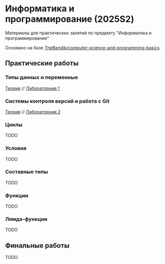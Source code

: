 # Информатика и программирование (2025S2)

Материалы для практических занятий по предмету "Информатика и программирование"

Основано на базе [TheBandik/computer-science-and-programming-basics](https://github.com/TheBandik/computer-science-and-programming-basics)

## Практические работы

### Типы данных и переменные

[Теория](01-types-and-vars.md) // [Лабораторная 1](labs/lab1.md)

### Системы контроля версий и работа с Git

[Теория](02-vcs.md) // [Лабораторная 2](labs/lab2.md)

### Циклы

TODO

### Условия

TODO

### Составные типы

TODO

### Функции

TODO

### Лямда-функции

TODO

## Финальные работы

TODO
